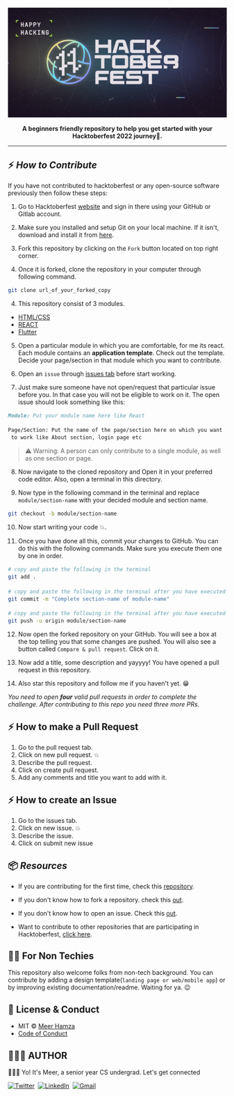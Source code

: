 ![banner image](./assets/banner.jpg)
<p align="center">
<strong>
A beginners friendly repository to help you get started with your Hacktoberfest 2022 journey🚀.
</strong>
</p>
<hr />

## ⚡ *How to Contribute*

If you have not contributed to hacktoberfest or any open-source software previously then follow these steps:

1. Go to Hacktoberfest [website](https://hacktoberfest.com/) and sign in there using your GitHub or Gitlab account.

2. Make sure you installed and setup Git on your local machine. If it isn't, download and install it from [here](https://git-scm.com/downloads).
3. Fork this repository by clicking on the `Fork` button located on top right corner.
4. Once it is forked, clone the repository in your computer through following command.

```sh
git clone url_of_your_forked_copy
```

4. This repository consist of 3 modules.
- [HTML/CSS](https://github.com/meerhamzadev/Hacktoberfest/tree/main/HTML-CSS)
- [REACT](https://github.com/meerhamzadev/Hacktoberfest/tree/main/React-module)
- [Flutter](https://github.com/meerhamzadev/Hacktoberfest/tree/main/Flutter-module)

5. Open a particular module in which you are comfortable, for me its react. Each module contains an **application template**. Check out the template. Decide your page/section in that module which you want to contribute.
6. Open an `issue` through [issues tab](https://github.com/meerhamzadev/Hacktoberfest/issues) before start working.

7. Just make sure someone have not open/request that particular issue before you. In that case you will not be eligible to work on it. The open issue should look something like this:

```md
Module: Put your module name here like React

Page/Section: Put the name of the page/section here on which you want
 to work like About section, login page etc
```

>⚠ Warning: A person can only contribute to a single module, as well as one section or page.

8. Now navigate to the cloned repository and Open it in your preferred code editor. Also, open a terminal in this directory.

9. Now type in the following command in the terminal and replace `module/section-name` with your decided module and section name.

```sh
git checkout -b module/section-name
```
10. Now start writing your code 💥.

11. Once you have done all this, commit your changes to GitHub. You can do this with the following commands. Make sure you execute them one by one in order.

```sh
# copy and paste the following in the terminal
git add .

# copy and paste the following in the terminal after you have executed the previous command.
git commit -m "Complete section-name of module-name"

# copy and paste the following in the terminal after you have executed the previous command
git push -u origin module/section-name
```

12. Now open the forked repository on your GitHub. You will see a box at the top telling you that some changes are pushed. You will also see a button called `Compare & pull request`. Click on it.

13. Now add a title, some description and yayyyy! You have opened a pull request in this repository.
14. Also star this repository and follow me if you haven't yet. 😁

*You need to open **four** valid pull requests in order to complete the challenge. After contributing to this repo you need three more PRs.*

## ⚡ How to make  a Pull Request
1. Go to the pull request tab.
2. Click on new pull request. 💥
3. Describe the pull request.
4. Click on create pull request.
5. Add any comments and title you want to add with it.

## ⚡ How to create an Issue
1. Go to the issues tab.
2. Click on new issue. 💥
3. Describe the issue.
4. Click on submit new issue

## 📦 *Resources*

- If you are contributing for the first time, check this [repository](https://github.com/firstcontributions/first-contributions).
- If you don't know how to fork a repository. check this [out](https://docs.github.com/en/get-started/quickstart/fork-a-repo).

- If you don't know how to open an issue. Check this [out](https://docs.github.com/en/issues/tracking-your-work-with-issues/creating-an-issue).

- Want to contribute to other repositories that are participating in Hacktoberfest, [click here](https://github.com/issues?q=is%3Aopen+is%3Aissue+label%3AHacktoberfest).

## 👨‍🎨 For Non Techies
This repository also welcome folks from non-tech background. You can contribute by adding a design template(`landing page or web/mobile app`) or by improving existing documentation/readme. Waiting for ya. 😉 

## 🔑 License & Conduct

- MIT © [Meer Hamza](https://github.com/meerhamzadev)
- [Code of Conduct](https://github.com/meerhamzadev/Hacktoberfest/blob/main/CODE-OF-CONDUCT.md)

## 👨🏻‍💻 AUTHOR

🙋🏻‍♂️ Yo! It's Meer, a senior year CS undergrad. Let's get connected

<a href="https://twitter.com/meerhamzadev"><img src="https://img.shields.io/badge/Twitter-1DA1F2?style=for-the-badge&logo=twitter&logoColor=white" alt="Twitter" /></a>&nbsp;
<a href="https://linkedin.com/in/meerhamzadev/"><img src="https://img.shields.io/badge/linkedin-%230077B5.svg?&style=for-the-badge&logo=linkedin&logoColor=white" alt="LinkedIn" /></a>&nbsp;
<a href="mailto:hamzababar37@gmail.com?subject=From%20GitHub&body=Hi,%20there.%20Found%20you%20from%20GitHub."><img src="https://img.shields.io/badge/gmail-%23D14836.svg?&style=for-the-badge&logo=gmail&logoColor=white" alt="Gmail"/></a>&nbsp;
